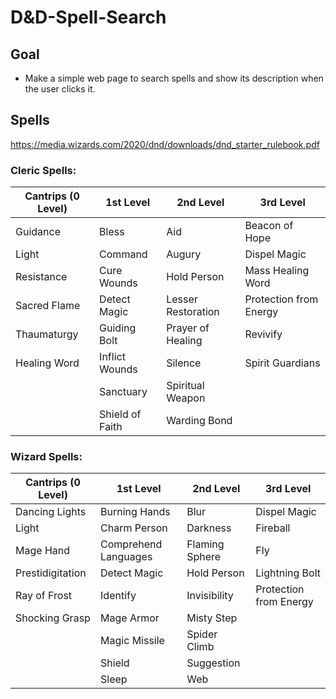 # D&D-Spell-Search
## Goal
- Make a simple web page to search spells and show its description when the user clicks it. 

## Spells
https://media.wizards.com/2020/dnd/downloads/dnd_starter_rulebook.pdf
### Cleric Spells:  
| Cantrips (0 Level) |       1st Level      |      2nd Level     |        3rd Level       |  
|--------------------|----------------------|--------------------|------------------------|
| Guidance           | Bless                | Aid                | Beacon of Hope         |  
| Light              | Command              | Augury             | Dispel Magic           |  
| Resistance         | Cure Wounds          | Hold Person        | Mass Healing Word      |  
| Sacred Flame       | Detect Magic         | Lesser Restoration | Protection from Energy |  
| Thaumaturgy        | Guiding Bolt         | Prayer of Healing  | Revivify               |  
| Healing Word       | Inflict Wounds       | Silence            | Spirit Guardians       |  
|                    | Sanctuary            | Spiritual Weapon   |                        |  
|                    | Shield of Faith      | Warding Bond       |                        |  

### Wizard Spells:
| Cantrips (0 Level) |       1st Level      |      2nd Level     |        3rd Level       |  
|--------------------|----------------------|--------------------|------------------------|
| Dancing Lights     | Burning Hands        | Blur               | Dispel Magic           |  
| Light              | Charm Person         | Darkness           | Fireball               |  
| Mage Hand          | Comprehend Languages | Flaming Sphere     | Fly                    |  
| Prestidigitation   | Detect Magic         | Hold Person        | Lightning Bolt         |  
| Ray of Frost       | Identify             | Invisibility       | Protection from Energy |  
| Shocking Grasp     | Mage Armor           | Misty Step         |                        |  
|                    | Magic Missile        | Spider Climb       |                        |  
|                    | Shield               | Suggestion         |                        |  
|                    | Sleep                | Web                |                        |  


## 
